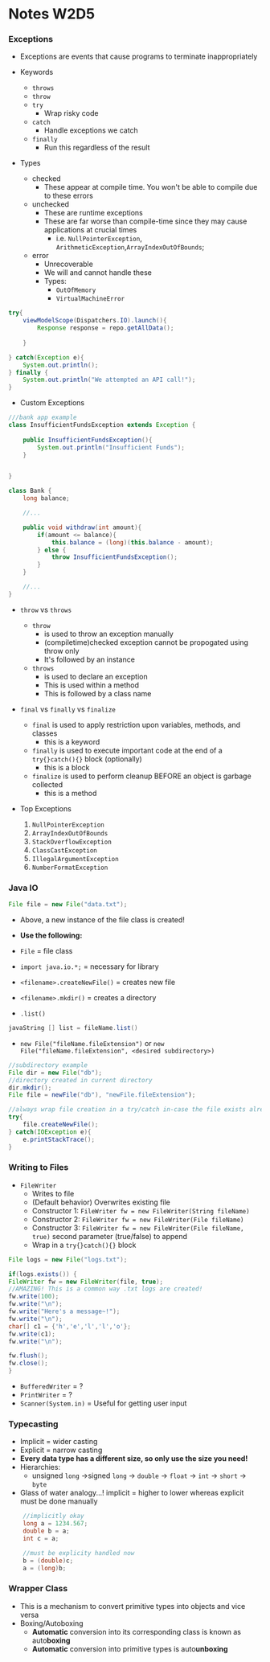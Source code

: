 # Notes W2D5

### Exceptions

- Exceptions are events that cause programs to terminate inappropriately

- Keywords
    - `throws`
    - `throw`
    - `try`
        - Wrap risky code
    - `catch`
        - Handle exceptions we catch
    - `finally`
        - Run this regardless of the result

- Types
    - checked
        - These appear at compile time. You won't be able to compile due to these errors
    - unchecked
        - These are runtime exceptions
        - These are far worse than compile-time since they may cause applications at crucial times
            - i.e. `NullPointerException`, `ArithmeticException`,`ArrayIndexOutOfBounds`;
    - error
        - Unrecoverable
        - We will and cannot handle these
        - Types:
            - `OutOfMemory`
            - `VirtualMachineError`

```java 
try{
    viewModelScope(Dispatchers.IO).launch(){
        Response response = repo.getAllData();
        
    }

} catch(Exception e){
    System.out.println();
} finally {
    System.out.println("We attempted an API call!");
}
```

- Custom Exceptions

```java
///bank app example
class InsufficientFundsException extends Exception {
    
    public InsufficientFundsException(){
        System.out.println("Insufficient Funds");
    }


}

class Bank {
    long balance;

    //...

    public void withdraw(int amount){
        if(amount <= balance){
            this.balance = (long)(this.balance - amount);
        } else {
            throw InsufficientFundsException();
        }
    }

    //...
}
```


- `throw` vs `throws`
    - `throw` 
        - is used to throw an exception manually
        - (compiletime)checked exception cannot be propogated using throw only
        - It's followed by an instance
    - `throws` 
        - is used to declare an exception
        - This is used within a method
        - This is followed by a class name

- `final` vs `finally` vs `finalize` 
    - `final` is used to apply restriction upon variables, methods, and classes
        - this is a keyword
    - `finally` is used to execute important code at the end of a `try{}catch(){}` block (optionally)
        - this is a block
    - `finalize` is used to perform cleanup BEFORE an object is garbage collected
        - this is a method

- Top Exceptions
    
    1. `NullPointerException`
    2. `ArrayIndexOutOfBounds`
    3. `StackOverflowException`
    4. `ClassCastException`
    5. `IllegalArgumentException`
    6. `NumberFormatException`
    
### Java IO

```java 
File file = new File("data.txt");
```

- Above, a new instance of the file class is created!
- **Use the following:**
- `File` = file class
- `import java.io.*;` = necessary for library
- `<filename>.createNewFile()` = creates new file
- `<filename>.mkdir()` = creates a directory

- `.list()`
```java
javaString [] list = fileName.list()
```

- `new File("fileName.fileExtension")` or `new File("fileName.fileExtension", <desired subdirectory>)`

```java
//subdirectory example
File dir = new File("db");
//directory created in current directory
dir.mkdir();
File file = newFile("db"), "newFile.fileExtension");

//always wrap file creation in a try/catch in-case the file exists already
try{
    file.createNewFile();
} catch(IOException e){
    e.printStackTrace();
}
```

### Writing to Files

- `FileWriter`
    - Writes to file
    - (Default behavior) Overwrites existing file
    - Constructor 1: `FileWriter fw = new FileWriter(String fileName)`
    - Constructor 2: `FileWriter fw = new FileWriter(File fileName)`
    - Constructor 3: `FileWriter fw = new FileWriter(File fileName, true)` second parameter (true/false) to append
    - Wrap in a `try{}catch(){}` block

```java
File logs = new File("logs.txt");

if(logs.exists()) {
FileWriter fw = new FileWriter(file, true);
//AMAZING! This is a common way .txt logs are created!
fw.write(100);
fw.write("\n");
fw.write("Here's a message~!");
fw.write("\n");
char[] c1 = {'h','e','l','l','o'};
fw.write(c1);
fw.write("\n");

fw.flush();
fw.close();
}
```
- `BufferedWriter` = ?
- `PrintWriter` = ?
- `Scanner(System.in)` = Useful for getting user input

### Typecasting

- Implicit = wider casting
- Explicit = narrow casting
- **Every data type has a different size, so only use the size you need!**
- Hierarchies:
    - unsigned `long` ->signed `long` -> `double` -> `float` -> `int` -> `short` -> `byte` 
- Glass of water analogy...! implicit = higher to lower whereas explicit must be done manually

```java
    //implicitly okay
    long a = 1234.567;
    double b = a;
    int c = a;

    //must be explicity handled now
    b = (double)c;
    a = (long)b;

```

### Wrapper Class

- This is a mechanism to convert primitive types into objects and vice versa
- Boxing/Autoboxing
    - **Automatic** conversion into its corresponding class is known as auto**boxing**
    - **Automatic** conversion into primitive types is auto**unboxing**